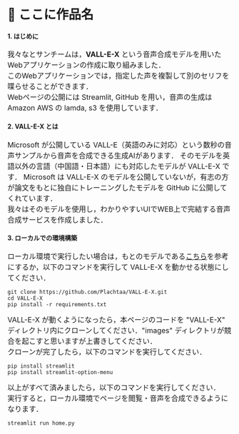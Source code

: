 <h1>🔰 ここに作品名</h1>

<h4>1. はじめに</h4>
	<p><font size="3">
		我々なとサンチームは，<b>VALL-E-X</b> という音声合成モデルを用いたWebアプリケーションの作成に取り組みました．
		<br>
		このWebアプリケーションでは，指定した声を複製して別のセリフを喋らせることができます．
		<br>
		Webページの公開には Streamlit, GitHub を用い，音声の生成はAmazon AWS の lamda, s3 を使用しています．
	</font></p>

<h4>2. VALL-E-X とは</h4>
	<p><font size="3">
		Microsoft が公開している VALL-E（英語のみに対応）という数秒の音声サンプルから音声を合成できる生成AIがあります．
		そのモデルを英語以外の言語（中国語・日本語）にも対応したモデルが VALL-E-X です．
		Microsoft は VALL-E-X のモデルを公開していないが，有志の方が論文をもとに独自にトレーニングしたモデルを GitHub に公開してくれています．
		<br>
		我々はそのモデルを使用し，わかりやすいUIでWEB上で完結する音声合成サービスを作成しました．
	</font></p>

<h4>3. ローカルでの環境構築</h4>
	<p><font size="3">
		ローカル環境で実行したい場合は，もとのモデルである<a href="https://github.com/Plachtaa/VALL-E-X">こちら</a>を参考にするか，以下のコマンドを実行して VALL-E-X を動かせる状態にしてください．
	</font></p>

```commandline
git clone https://github.com/Plachtaa/VALL-E-X.git
cd VALL-E-X
pip install -r requirements.txt
```

<p><font size="3">
	VALL-E-X が動くようになったら，本ページのコードを "VALL-E-X" ディレクトリ内にクローンしてください．"images" ディレクトリが競合を起こすと思いますが上書きしてください．
	<br>
	クローンが完了したら，以下のコマンドを実行してください．
</font></p>

```commandline
pip install streamlit
pip install streamlit-option-menu
```

<p><font size="3">
	以上がすべて済みましたら，以下のコマンドを実行してください．
	<br>
	実行すると，ローカル環境でページを閲覧・音声を合成できるようになります．
</font></p>

```commandline
streamlit run home.py
```
	
